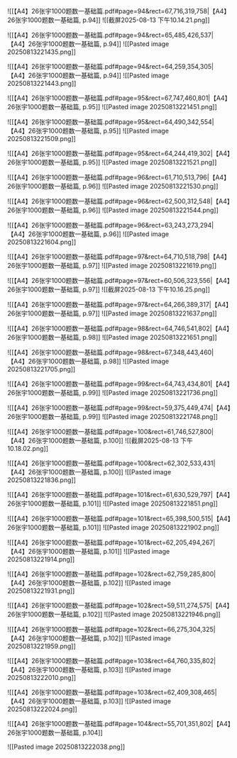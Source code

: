 ![[【A4】26张宇1000题数一基础篇.pdf#page=94&rect=67,716,319,758|【A4】26张宇1000题数一基础篇, p.94]]
![[截屏2025-08-13 下午10.14.21.png]]


![[【A4】26张宇1000题数一基础篇.pdf#page=94&rect=65,485,426,537|【A4】26张宇1000题数一基础篇, p.94]]
![[Pasted image 20250813221435.png]]


![[【A4】26张宇1000题数一基础篇.pdf#page=94&rect=64,259,354,305|【A4】26张宇1000题数一基础篇, p.94]]
![[Pasted image 20250813221443.png]]


![[【A4】26张宇1000题数一基础篇.pdf#page=95&rect=67,747,460,801|【A4】26张宇1000题数一基础篇, p.95]]
![[Pasted image 20250813221451.png]]


![[【A4】26张宇1000题数一基础篇.pdf#page=95&rect=64,490,342,554|【A4】26张宇1000题数一基础篇, p.95]]
![[Pasted image 20250813221509.png]]


![[【A4】26张宇1000题数一基础篇.pdf#page=95&rect=64,244,419,302|【A4】26张宇1000题数一基础篇, p.95]]
![[Pasted image 20250813221521.png]]


![[【A4】26张宇1000题数一基础篇.pdf#page=96&rect=61,710,513,796|【A4】26张宇1000题数一基础篇, p.96]]
![[Pasted image 20250813221530.png]]


![[【A4】26张宇1000题数一基础篇.pdf#page=96&rect=62,500,312,548|【A4】26张宇1000题数一基础篇, p.96]]
![[Pasted image 20250813221544.png]]


![[【A4】26张宇1000题数一基础篇.pdf#page=96&rect=63,243,273,294|【A4】26张宇1000题数一基础篇, p.96]]
![[Pasted image 20250813221604.png]]


![[【A4】26张宇1000题数一基础篇.pdf#page=97&rect=64,710,518,798|【A4】26张宇1000题数一基础篇, p.97]]
![[Pasted image 20250813221619.png]]


![[【A4】26张宇1000题数一基础篇.pdf#page=97&rect=60,506,323,556|【A4】26张宇1000题数一基础篇, p.97]]
![[截屏2025-08-13 下午10.16.25.png]]


![[【A4】26张宇1000题数一基础篇.pdf#page=97&rect=64,266,389,317|【A4】26张宇1000题数一基础篇, p.97]]
![[Pasted image 20250813221637.png]]


![[【A4】26张宇1000题数一基础篇.pdf#page=98&rect=64,746,541,802|【A4】26张宇1000题数一基础篇, p.98]]
![[Pasted image 20250813221651.png]]


![[【A4】26张宇1000题数一基础篇.pdf#page=98&rect=67,348,443,460|【A4】26张宇1000题数一基础篇, p.98]]
![[Pasted image 20250813221705.png]]


![[【A4】26张宇1000题数一基础篇.pdf#page=99&rect=64,743,434,801|【A4】26张宇1000题数一基础篇, p.99]]
![[Pasted image 20250813221736.png]]


![[【A4】26张宇1000题数一基础篇.pdf#page=99&rect=59,375,449,474|【A4】26张宇1000题数一基础篇, p.99]]
![[Pasted image 20250813221748.png]]


![[【A4】26张宇1000题数一基础篇.pdf#page=100&rect=61,746,527,800|【A4】26张宇1000题数一基础篇, p.100]]
![[截屏2025-08-13 下午10.18.02.png]]


![[【A4】26张宇1000题数一基础篇.pdf#page=100&rect=62,302,533,431|【A4】26张宇1000题数一基础篇, p.100]]
![[Pasted image 20250813221836.png]]


![[【A4】26张宇1000题数一基础篇.pdf#page=101&rect=61,630,529,797|【A4】26张宇1000题数一基础篇, p.101]]
![[Pasted image 20250813221851.png]]


![[【A4】26张宇1000题数一基础篇.pdf#page=101&rect=65,398,500,515|【A4】26张宇1000题数一基础篇, p.101]]
![[Pasted image 20250813221902.png]]


![[【A4】26张宇1000题数一基础篇.pdf#page=101&rect=62,205,494,267|【A4】26张宇1000题数一基础篇, p.101]]
![[Pasted image 20250813221914.png]]


![[【A4】26张宇1000题数一基础篇.pdf#page=102&rect=62,759,285,800|【A4】26张宇1000题数一基础篇, p.102]]
![[Pasted image 20250813221931.png]]


![[【A4】26张宇1000题数一基础篇.pdf#page=102&rect=59,511,274,575|【A4】26张宇1000题数一基础篇, p.102]]
![[Pasted image 20250813221946.png]]


![[【A4】26张宇1000题数一基础篇.pdf#page=102&rect=66,275,304,325|【A4】26张宇1000题数一基础篇, p.102]]
![[Pasted image 20250813221959.png]]


![[【A4】26张宇1000题数一基础篇.pdf#page=103&rect=64,760,335,802|【A4】26张宇1000题数一基础篇, p.103]]
![[Pasted image 20250813222010.png]]


![[【A4】26张宇1000题数一基础篇.pdf#page=103&rect=62,409,308,465|【A4】26张宇1000题数一基础篇, p.103]]
![[Pasted image 20250813222024.png]]


![[【A4】26张宇1000题数一基础篇.pdf#page=104&rect=55,701,351,802|【A4】26张宇1000题数一基础篇, p.104]]

![[Pasted image 20250813222038.png]]


